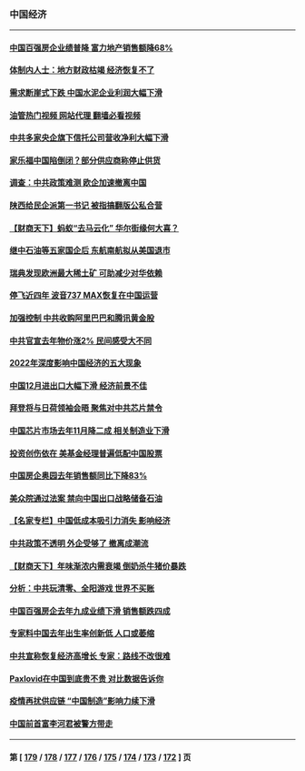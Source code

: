 ### 中国经济
---
#### [中国百强房企业绩普降 富力地产销售额降68%](../../pages/ncid283/n13907895.md?01161245) 
#### [体制内人士：地方财政枯竭 经济恢复不了](../../pages/ncid283/n13907853.md?01161245) 
#### [需求断崖式下跌 中国水泥企业利润大幅下滑](../../pages/ncid283/n13907801.md?01161245) 
#### [油管热门视频 网站代理 翻墙必看视频](http://138.2.39.72:81/youtube.html?epic-marker?01161245)
#### [中共多家央企旗下信托公司营收净利大幅下滑](../../pages/ncid283/n13907058.md?01161245) 
#### [家乐福中国陷倒闭？部分供应商称停止供货](../../pages/ncid283/n13907044.md?01161245) 
#### [调查：中共政策难测 欧企加速撤离中国](../../pages/ncid283/n13906766.md?01161245) 
#### [陕西给民企派第一书记 被指搞翻版公私合营](../../pages/ncid283/n13906682.md?01161245) 
#### [【财商天下】蚂蚁“去马云化” 华尔街缘何大喜？](../../pages/ncid283/n13906511.md?01161245) 
#### [继中石油等五家国企后 东航南航拟从美国退市](../../pages/ncid283/n13906480.md?01161245) 
#### [瑞典发现欧洲最大稀土矿 可助减少对华依赖](../../pages/ncid283/n13906450.md?01161245) 
#### [停飞近四年 波音737 MAX恢复在中国运营](../../pages/ncid283/n13906430.md?01161245) 
#### [加强控制 中共收购阿里巴巴和腾讯黄金股](../../pages/ncid283/n13906441.md?01161245) 
#### [中共官宣去年物价涨2% 民间感受大不同](../../pages/ncid283/n13906232.md?01161245) 
#### [2022年深度影响中国经济的五大现象](../../pages/ncid283/n13906152.md?01161245) 
#### [中国12月进出口大幅下滑 经济前景不佳](../../pages/ncid283/n13906082.md?01161245) 
#### [拜登将与日荷领袖会晤 聚焦对中共芯片禁令](../../pages/ncid283/n13905769.md?01161245) 
#### [中国芯片市场去年11月降二成 相关制造业下滑](../../pages/ncid283/n13905682.md?01161245) 
#### [投资创伤依在 美基金经理普遍低配中国股票](../../pages/ncid283/n13905691.md?01161245) 
#### [中国房企奥园去年销售额同比下降83%](../../pages/ncid283/n13905697.md?01161245) 
#### [美众院通过法案 禁向中国出口战略储备石油](../../pages/ncid283/n13905660.md?01161245) 
#### [【名家专栏】中国低成本吸引力消失 影响经济](../../pages/ncid283/n13905515.md?01161245) 
#### [中共政策不透明 外企受够了 撤离成潮流](../../pages/ncid283/n13904279.md?01161245) 
#### [【财商天下】年味渐浓内需衰竭 倒奶杀牛猪价暴跌](../../pages/ncid283/n13904837.md?01161245) 
#### [分析：中共玩清零、全阳游戏 世界不买账](../../pages/ncid283/n13904834.md?01161245) 
#### [中国百强房企去年九成业绩下滑 销售额跌四成](../../pages/ncid283/n13904850.md?01161245) 
#### [专家料中国去年出生率创新低 人口或萎缩](../../pages/ncid283/n13904493.md?01161245) 
#### [中共宣称恢复经济高增长 专家：路线不改很难](../../pages/ncid283/n13904216.md?01161245) 
#### [Paxlovid在中国到底贵不贵 对比数据告诉你](../../pages/ncid283/n13904029.md?01161245) 
#### [疫情再扰供应链 “中国制造”影响力续下滑](../../pages/ncid283/n13903981.md?01161245) 
#### [中国前首富李河君被警方带走](../../pages/ncid283/n13904041.md?01161245) 

---
#### 第 [ [179](./179.md?01161245) / [178](./178.md?01161245) / [177](./177.md?01161245) / [176](./176.md?01161245) / [175](./175.md?01161245) / [174](./174.md?01161245) / [173](./173.md?01161245) / [172](./172.md?01161245) ] 页
